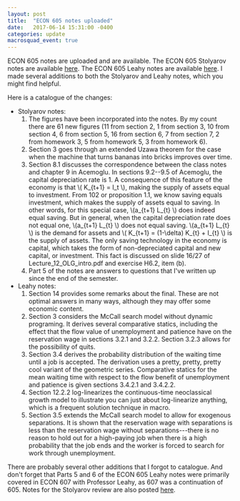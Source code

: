 ```yaml
---
layout: post
title:  "ECON 605 notes uploaded"
date:   2017-06-14 15:31:00 -0400
categories: update
macrosquad_event: true
---
```

ECON 605 notes are uploaded and are available.
The ECON 605 Stolyarov notes are available [here](https://umich.box.com/s/3x06wji3k2mkmwrcbdggwlrq410vtg0g).
The ECON 605 Leahy notes are available [here](https://umich.box.com/s/qwizsx7l6ejrnzdunmrckznnwhge2h9y).
I made several additions to both the Stolyarov and Leahy notes,
which you might find helpful.

<!--more-->

Here is a catalogue of the changes:
* Stolyarov notes:
  1. The figures have been incorporated into the notes.
  By my count there are 61 new figures
  (11 from section 2, 1 from section 3, 10 from section 4, 6 from section 5, 16 from section 6,
    7 from section 7, 2 from homework 3, 5 from homework 5, 3 from homework 6).
  2. Section 3 goes through an extended Uzawa theorem for the case when
  the machine that turns bananas into bricks improves over time.
  3. Section 8.1 discusses the correspondence between the class notes and chapter 9 in Acemoglu.
  In sections 9.2--9.5 of Acemoglu, the capital depreciation rate is 1.
  A consequence of this feature of the economy is that \\( K_{t+1} = I_t \\),
  making the supply of assets equal to investment.
  From 102 or proposition 1.1, we know saving equals investment,
  which makes the supply of assets equal to saving.
  In other words, for this special case, \\(a_{t+1} L_{t} \\) does indeed equal saving.
  But in general, when the capital depreciation rate does not equal one,
  \\(a_{t+1} L_{t} \\) does not equal saving.
  \\(a_{t+1} L_{t} \\) is the demand for assets and \\( K_{t+1} = (1-\delta) K_{t} + I_{t} \\) is the supply of assets.
  The only saving technology in the economy is capital, which takes the form of non-depreciated capital and new capital,
  or investment.
  This fact is discussed on slide 16/27 of Lecture_12_OLG_intro.pdf and exercise H6.2, item (b).
  4. Part 5 of the notes are answers to questions that I've written up since the end of the semester.
* Leahy notes:   
  1. Section 14 provides some remarks about the final.
  These are not optimal answers in many ways, although they may offer some economic content.
  2. Section 3 considers the McCall search model without dynamic programing.
  It derives several comparative statics, including the effect that the flow value of unemployment and patience have on the reservation wage in sections 3.2.1 and 3.2.2.
  Section 3.2.3 allows for the possibility of quits.
  3. Section 3.4 derives the probability distribution of the waiting time until a job is accepted.
  The derivation uses a pretty, pretty, pretty cool variant of the geometric series.
  Comparative statics for the mean waiting time with respect to the flow benefit of unemployment and patience is given sections 3.4.2.1 and 3.4.2.2.
  4. Section 12.2.2 log-linearizes the continuous-time neoclassical growth model to illustrate you can just about log-linearize anything, which is a frequent solution technique in macro.
  5. Section 3.5 extends the McCall search model to allow for exogenous separations.
  It is shown that the reservation wage with separations is less than the reservation wage without separations---there is no reason to hold out for a high-paying job when there is a high probability that the job ends and the worker is forced to search for work through unemployment.

There are probably several other additions that I forgot to catalogue.
And don't forget that Parts 5 and 6 of the ECON 605 Leahy notes were primarily covered in ECON 607 with Professor Leahy,
as 607 was a continuation of 605.
Notes for the Stolyarov review are also posted [here](https://umich.box.com/s/14r5lvjjoq9wwz0d6mor8jn49v6vig5g).
